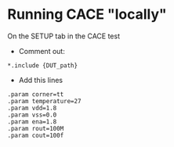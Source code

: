 # Running CACE "locally" 
On the SETUP tab in the CACE test
- Comment out: 
```
*.include {DUT_path}
```
- Add this lines 
```
.param corner=tt
.param temperature=27
.param vdd=1.8
.param vss=0.0
.param ena=1.8
.param rout=100M
.param cout=100f
```
